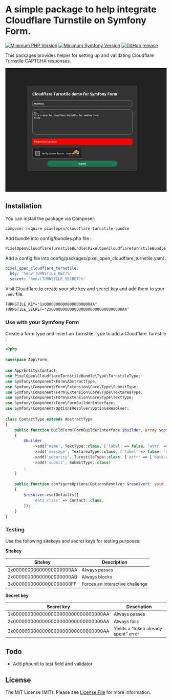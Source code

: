 A simple package to help integrate Cloudflare Turnstile on Symfony Form.
======================

[![Minimum PHP Version](https://img.shields.io/badge/php-%3E%3D%207.4-green)](https://php.net/)
[![Minimum Symfony Version](https://img.shields.io/badge/symfony-%3E%3D%205.4-green)](https://symfony.com)
[![GitHub release](https://img.shields.io/github/v/release/Pixel-Open/cloudflare-turnstile-bundle)](https://github.com/Pixel-Open/cloudflare-turnstile-bundle/releases)

This packages provides helper for setting up and validating Cloudflare Turnstile CAPTCHA responses.

![Cloudflare Turnstile for Symfony Form](screenshot.png)

## Installation

You can install the package via Composer:

```bash
composer require pixelopen/cloudflare-turnstile-bundle
```

Add bundle into config/bundles.php file :

```php
PixelOpen\CloudflareTurnstileBundle\PixelOpenCloudflareTurnstileBundle::class => ['all' => true]
```
Add a config file into config/packages/pixel_open_cloudflare_turnstile.yaml : 

```yaml
pixel_open_cloudflare_turnstile:
  key: '%env(TURNSTILE_KEY)%'
  secret: '%env(TURNSTILE_SECRET)%'
```

Visit Cloudflare to create your site key and secret key and add them to your `.env` file.

```
TURNSTILE_KEY="1x00000000000000000000AA"
TURNSTILE_SECRET="2x0000000000000000000000000000000AA"
```

### Use with your Symfony Form

Create a form type and insert an Turnstile Type to add a Cloudflare Turnstile : 

```php
<?php

namespace App\Form;

use App\Entity\Contact;
use PixelOpen\CloudflareTurnstileBundle\Type\TurnstileType;
use Symfony\Component\Form\AbstractType;
use Symfony\Component\Form\Extension\Core\Type\SubmitType;
use Symfony\Component\Form\Extension\Core\Type\TextareaType;
use Symfony\Component\Form\Extension\Core\Type\TextType;
use Symfony\Component\Form\FormBuilderInterface;
use Symfony\Component\OptionsResolver\OptionsResolver;

class ContactType extends AbstractType
{
    public function buildForm(FormBuilderInterface $builder, array $options): void
    {
        $builder
            ->add('name', TextType::class, ['label' => false, 'attr' => ['placeholder' => 'name']])
            ->add('message', TextareaType::class, ['label' => false, 'attr' => ['placeholder' => 'message']])
            ->add('security', TurnstileType::class, ['attr' => ['data-action' => 'contact', 'data-theme' => 'dark'], 'label' => false])
            ->add('submit', SubmitType::class)
        ;
    }

    public function configureOptions(OptionsResolver $resolver): void
    {
        $resolver->setDefaults([
            'data_class' => Contact::class,
        ]);
    }
}
```

### Testing

Use the following sitekeys and secret keys for testing purposes:

**Sitekey**

| Sitekey                  | Description                     |
|--------------------------|---------------------------------|
| 1x00000000000000000000AA | Always passes                   |
| 2x00000000000000000000AB | Always blocks                   |
| 3x00000000000000000000FF | Forces an interactive challenge |

**Secret key**

| Secret key                          | Description                          |
|-------------------------------------|--------------------------------------|
| 1x0000000000000000000000000000000AA | Always passes                        |
| 2x0000000000000000000000000000000AA | Always fails                         |
| 3x0000000000000000000000000000000AA | Yields a "token already spent" error |

## Todo

+ Add phpunit to test field and validator

## License

The MIT License (MIT). Please see [License File](LICENSE.md) for more information.